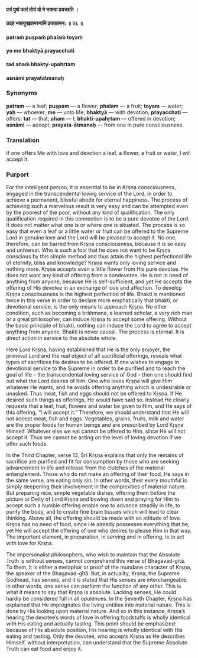 #### पत्रं पुष्पं फलं तोयं यो मे भक्त्या प्रयच्छति ।
#### तदहं भक्त्युपहृतमश्नामि प्रयतात्मन: ॥ २६ ॥

#### patraṁ puṣpaṁ phalaṁ toyaṁ
#### yo me bhaktyā prayacchati
#### tad ahaṁ bhakty-upahṛtam
#### aśnāmi prayatātmanaḥ

### Synonyms

**patram** — a leaf; **puṣpam** — a flower; **phalam** — a fruit; **toyam** — water; **yaḥ** — whoever; **me** — unto Me; **bhaktyā** — with devotion; **prayacchati** — offers; **tat** — that; **aham** — I; **bhakti**-**upahṛtam** — offered in devotion; **aśnāmi** — accept; **prayata**-**ātmanaḥ** — from one in pure consciousness.

### Translation

If one offers Me with love and devotion a leaf, a flower, a fruit or water, I will accept it.

### Purport

For the intelligent person, it is essential to be in Kṛṣṇa consciousness, engaged in the transcendental loving service of the Lord, in order to achieve a permanent, blissful abode for eternal happiness. The process of achieving such a marvelous result is very easy and can be attempted even by the poorest of the poor, without any kind of qualification. The only qualification required in this connection is to be a pure devotee of the Lord. It does not matter what one is or where one is situated. The process is so easy that even a leaf or a little water or fruit can be offered to the Supreme Lord in genuine love and the Lord will be pleased to accept it. No one, therefore, can be barred from Kṛṣṇa consciousness, because it is so easy and universal. Who is such a fool that he does not want to be Kṛṣṇa conscious by this simple method and thus attain the highest perfectional life of eternity, bliss and knowledge? Kṛṣṇa wants only loving service and nothing more. Kṛṣṇa accepts even a little flower from His pure devotee. He does not want any kind of offering from a nondevotee. He is not in need of anything from anyone, because He is self-sufficient, and yet He accepts the offering of His devotee in an exchange of love and affection. To develop Kṛṣṇa consciousness is the highest perfection of life. Bhakti is mentioned twice in this verse in order to declare more emphatically that bhakti, or devotional service, is the only means to approach Kṛṣṇa. No other condition, such as becoming a brāhmaṇa, a learned scholar, a very rich man or a great philosopher, can induce Kṛṣṇa to accept some offering. Without the basic principle of bhakti, nothing can induce the Lord to agree to accept anything from anyone. Bhakti is never causal. The process is eternal. It is direct action in service to the absolute whole.

Here Lord Kṛṣṇa, having established that He is the only enjoyer, the primeval Lord and the real object of all sacrificial offerings, reveals what types of sacrifices He desires to be offered. If one wishes to engage in devotional service to the Supreme in order to be purified and to reach the goal of life – the transcendental loving service of God – then one should find out what the Lord desires of him. One who loves Kṛṣṇa will give Him whatever He wants, and he avoids offering anything which is undesirable or unasked. Thus meat, fish and eggs should not be offered to Kṛṣṇa. If He desired such things as offerings, He would have said so. Instead He clearly requests that a leaf, fruit, flowers and water be given to Him, and He says of this offering, “I will accept it.” Therefore, we should understand that He will not accept meat, fish and eggs. Vegetables, grains, fruits, milk and water are the proper foods for human beings and are prescribed by Lord Kṛṣṇa Himself. Whatever else we eat cannot be offered to Him, since He will not accept it. Thus we cannot be acting on the level of loving devotion if we offer such foods.

In the Third Chapter, verse 13, Śrī Kṛṣṇa explains that only the remains of sacrifice are purified and fit for consumption by those who are seeking advancement in life and release from the clutches of the material entanglement. Those who do not make an offering of their food, He says in the same verse, are eating only sin. In other words, their every mouthful is simply deepening their involvement in the complexities of material nature. But preparing nice, simple vegetable dishes, offering them before the picture or Deity of Lord Kṛṣṇa and bowing down and praying for Him to accept such a humble offering enable one to advance steadily in life, to purify the body, and to create fine brain tissues which will lead to clear thinking. Above all, the offering should be made with an attitude of love. Kṛṣṇa has no need of food, since He already possesses everything that be, yet He will accept the offering of one who desires to please Him in that way. The important element, in preparation, in serving and in offering, is to act with love for Kṛṣṇa.

The impersonalist philosophers, who wish to maintain that the Absolute Truth is without senses, cannot comprehend this verse of Bhagavad-gītā. To them, it is either a metaphor or proof of the mundane character of Kṛṣṇa, the speaker of the Bhagavad-gītā. But, in actuality, Kṛṣṇa, the Supreme Godhead, has senses, and it is stated that His senses are interchangeable; in other words, one sense can perform the function of any other. This is what it means to say that Kṛṣṇa is absolute. Lacking senses, He could hardly be considered full in all opulences. In the Seventh Chapter, Kṛṣṇa has explained that He impregnates the living entities into material nature. This is done by His looking upon material nature. And so in this instance, Kṛṣṇa’s hearing the devotee’s words of love in offering foodstuffs is wholly identical with His eating and actually tasting. This point should be emphasized: because of His absolute position, His hearing is wholly identical with His eating and tasting. Only the devotee, who accepts Kṛṣṇa as He describes Himself, without interpretation, can understand that the Supreme Absolute Truth can eat food and enjoy it.